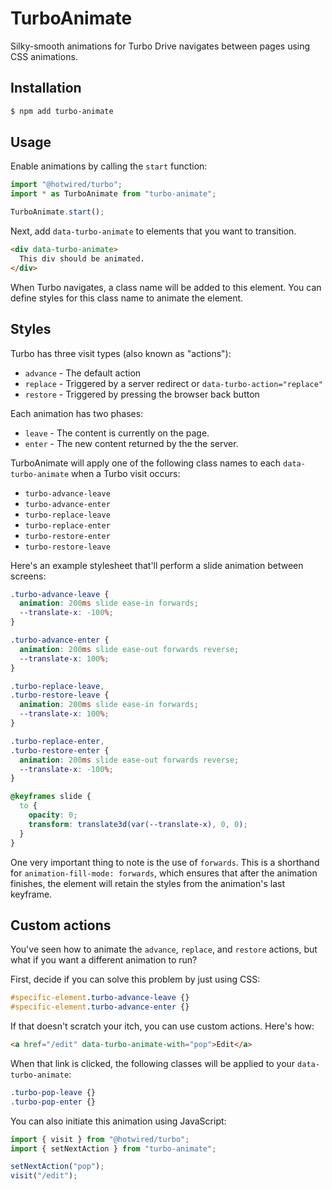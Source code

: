 # TurboAnimate

Silky-smooth animations for Turbo Drive navigates between pages using CSS animations.

## Installation

```sh
$ npm add turbo-animate
```

## Usage

Enable animations by calling the `start` function:

```javascript
import "@hotwired/turbo";
import * as TurboAnimate from "turbo-animate";

TurboAnimate.start();
```

Next, add `data-turbo-animate` to elements that you want to transition.

```html
<div data-turbo-animate>
  This div should be animated.
</div>
```

When Turbo navigates, a class name will be added to this element. You can define styles for this
class name to animate the element.

## Styles

Turbo has three visit types (also known as "actions"):

* `advance` - The default action
* `replace` - Triggered by a server redirect or `data-turbo-action="replace"`
* `restore` - Triggered by pressing the browser back button

Each animation has two phases:
* `leave` - The content is currently on the page.
* `enter` - The new content returned by the the server.

TurboAnimate will apply one of the following class names to each `data-turbo-animate` when a
Turbo visit occurs:

* `turbo-advance-leave`
* `turbo-advance-enter`
* `turbo-replace-leave`
* `turbo-replace-enter`
* `turbo-restore-enter`
* `turbo-restore-leave`

Here's an example stylesheet that'll perform a slide animation between screens:

```css
.turbo-advance-leave {
  animation: 200ms slide ease-in forwards;
  --translate-x: -100%;
}

.turbo-advance-enter {
  animation: 200ms slide ease-out forwards reverse;
  --translate-x: 100%;
}

.turbo-replace-leave,
.turbo-restore-leave {
  animation: 200ms slide ease-in forwards;
  --translate-x: 100%;
}

.turbo-replace-enter,
.turbo-restore-enter {
  animation: 200ms slide ease-out forwards reverse;
  --translate-x: -100%;
}

@keyframes slide {
  to {
    opacity: 0;
    transform: translate3d(var(--translate-x), 0, 0);
  }
}
```

One very important thing to note is the use of `forwards`. This is a shorthand for
`animation-fill-mode: forwards`, which ensures that after the animation finishes, the element
will retain the styles from the animation's last keyframe.

## Custom actions

You've seen how to animate the `advance`, `replace`, and `restore` actions, but what if you want
a different animation to run?

First, decide if you can solve this problem by just using CSS:

```css
#specific-element.turbo-advance-leave {}
#specific-element.turbo-advance-enter {}
```

If that doesn't scratch your itch, you can use custom actions. Here's how:

```html
<a href="/edit" data-turbo-animate-with="pop">Edit</a>
```

When that link is clicked, the following classes will be applied to your `data-turbo-animate`:

```css
.turbo-pop-leave {}
.turbo-pop-enter {}
```

You can also initiate this animation using JavaScript:

```javascript
import { visit } from "@hotwired/turbo";
import { setNextAction } from "turbo-animate";

setNextAction("pop");
visit("/edit");
```
